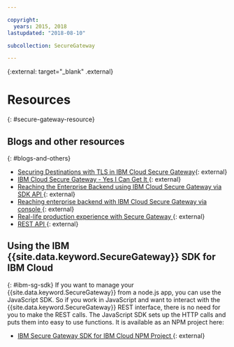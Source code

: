 ```yaml
---

copyright:
  years: 2015, 2018
lastupdated: "2018-08-10"

subcollection: SecureGateway

---
```

{:external: target="_blank" .external}

# Resources
{: #secure-gateway-resource}

## Blogs and other resources
{: #blogs-and-others}

- [Securing Destinations with TLS in IBM Cloud Secure Gateway](https://www.ibm.com/blogs/cloud-archive/2015/04/17/securing-destinations-tls-bluemix-secure-gateway/){: external}
- [IBM Cloud Secure Gateway - Yes I Can Get It ](https://www.ibm.com/cloud/blog/bluemix-secure-gateway-yes-can-get){: external}
- [Reaching the Enterprise Backend using IBM Cloud Secure Gateway via SDK API ](https://www.ibm.com/blogs/cloud-archive/2015/04/07/reaching-enterprise-backend-bluemix-secure-gateway-via-sdk-api/){: external}
- [Reaching enterprise backend with IBM Cloud Secure Gateway via console ](https://www.ibm.com/blogs/cloud-archive/2015/04/01/reaching-enterprise-backend-bluemix-secure-gateway/){: external}
- [Real-life production experience with Secure Gateway ](https://www.ibm.com/blogs/cloud-archive/2015/11/secure-gateway-in-production-part1/){: external}
- [REST API ](https://cloud.ibm.com/apidocs/secure-gateway){: external}


## Using the IBM {{site.data.keyword.SecureGateway}} SDK for IBM Cloud
{: #ibm-sg-sdk}
If you want to manage your {{site.data.keyword.SecureGateway}} from a node.js app, you can use the JavaScript SDK. So if you work in JavaScript and want to interact with the {{site.data.keyword.SecureGateway}} REST interface, there is no need for you to make the REST calls. The JavaScript SDK sets up the HTTP calls and puts them into easy to use functions.  It is available as an NPM project here:

- [IBM Secure Gateway SDK for IBM Cloud NPM Project ](https://www.npmjs.com/package/bluemix-secure-gateway){: external}
